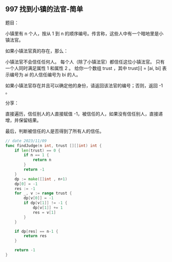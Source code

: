 ## 997 找到小镇的法官-简单

题目：

小镇里有 n 个人，按从 1 到 n 的顺序编号。传言称，这些人中有一个暗地里是小镇法官。

如果小镇法官真的存在，那么：

小镇法官不会信任任何人。
每个人（除了小镇法官）都信任这位小镇法官。
只有一个人同时满足属性 1 和属性 2 。
给你一个数组 trust ，其中 trust[i] = [ai, bi] 表示编号为 ai 的人信任编号为 bi 的人。

如果小镇法官存在并且可以确定他的身份，请返回该法官的编号；否则，返回 -1 。


分享：

直接遍历，信任别人的人直接赋值 -1，被信任的人，如果没有信任别人，直接递增，并保留结果。

最后，判断被信任的人是否得到了所有人的信任。


```go
// date 2023/11/09
func findJudge(n int, trust [][]int) int {
    if len(trust) == 0 {
        if n == 1 {
            return n
        }
        return -1
    }
    dp := make([]int , n+1)
    dp[0] = -1
    res := -1
    for _, v := range trust {
        dp[v[0]] = -1
        if dp[v[1]] != -1 {
            dp[v[1]] += 1
            res = v[1]
        }
    }

    if dp[res] == n-1 {
        return res
    }

    return -1
}
```
